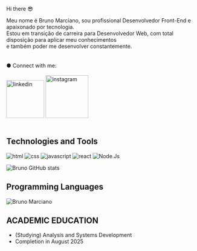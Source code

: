 Hi there :sunglasses:

Meu nome é Bruno Marciano, sou profissional Desenvolvedor Front-End e apaixonado por tecnologia.<br>
Estou em transição de carreira para Desenvolvedor Web, com total disposição para aplicar meu conhecimentos<br> e também poder me desenvolver constantemente.
<br><br><br/>
● Connect with me: 
<br><br>
<a href="https://www.linkedin.com/in/obrunomarciano" target="_blank"><img src="https://img.shields.io/badge/LinkedIn-0077B5?style=for-the-badge&logo=linkedin&logoColor=white" alt="linkedin" width=100px /><a/>
<a href="https://www.instagram.com/obruno_dev" target="_blank"><img src="https://img.shields.io/badge/Instagram-E4405F?style=for-the-badge&logo=instagram&logoColor=white" alt="instagram" width=113px /><a/>
<br><br/>

## Technologies and Tools

<div align>
<img  src="https://img.shields.io/badge/HTML5-E34F26?style=for-the-badge&logo=html5&logoColor=white" alt="html" />
<img  src="https://img.shields.io/badge/CSS3-1572B6?style=for-the-badge&logo=css3&logoColor=white" alt="css" />
<img  src="https://img.shields.io/badge/JavaScript-F7DF1E?style=for-the-badge&logo=javascript&logoColor=black" alt="javascript"  />
<img  src="https://img.shields.io/badge/React-20232A?style=for-the-badge&logo=react&logoColor=61DAFB" alt="react" />
<img  src="https://img.shields.io/badge/Node.js-43853D?style=for-the-badge&logo=node.js&logoColor=white" alt="Node.Js" />

![Bruno GitHub stats](https://github-readme-stats.vercel.app/api?username=obrunomarciano&show_icons=true&theme=transparent)


## Programming Languages
![Bruno Marciano](https://github-readme-stats.vercel.app/api/top-langs/?username=obrunomarciano&langs_count=8&theme=dark)

</div>


## ACADEMIC EDUCATION
* (Studying) Analysis and Systems Development
* Completion in August 2025


